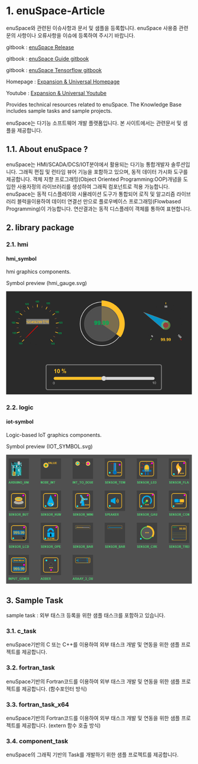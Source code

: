 # 1. enuSpace-Article

enuSpace와 관련된 이슈사항과 문서 및 샘플을 등록합니다. 
enuSpace 사용중 관련 문의 사항이나 오류사항을 이슈에 등록하여 주시기 바랍니다.

gitbook : [enuSpace Release](https://expnuni.gitbooks.io/enuspace/download.html)

gitbook : [enuSpace Guide gitbook](https://expnuni.gitbooks.io/enuspace)

gitbook : [enuSpace Tensorflow gitbook](https://expnuni.gitbooks.io/enuspacetensorflow/content/)

Homepage : [Expansion & Universal Homepage](http://www.enu-tech.co.kr/)

Youtube : [Expansion & Universal Youtube](https://www.youtube.com/user/enuentertainment/)

Provides technical resources related to enuSpace. The Knowledge Base includes sample tasks and sample projects.

enuSpace는 다기능 소프트웨어 개발 플랫폼입니다. 본 사이트에서는 관련문서 및 샘플을 제공합니다.

## 1.1. About enuSpace ?

enuSpace는 HMI/SCADA/DCS/IOT분야에서 활용되는 다기능 통합개발자 솔루션입니다. 그래픽 편집 및 런타임 뷰어 기능을 포함하고 있으며, 동적 데이터 가시화 도구를 제공합니다. 객체 지향 프로그래밍(Object Oriented Programming:OOP)개념을 도입한 사용자정의 라이브러리를 생성하여 그래픽 컴포넌트로 적용 가능합니다.
enuSpace는 동적 디스플레이와 시뮬레이션 도구가 통합되어 로직 및 알고리즘 라이브러리 블럭을이용하여 데이터 연결선 만으로 플로우베이스 프로그래밍(Flowbased Programming)이 가능합니다. 연산결과는 동적 디스플레이 객체를 통하여 표현합니다.

## 2. library package
### 2.1. hmi

#### hmi_symbol

hmi graphics components.

Symbol preview (hmi_gauge.svg)

![Alt text](library%20package/image/hmi_symbol.png "hmi Symbol Preview")


### 2.2. logic

#### iot-symbol

Logic-based IoT graphics components.

Symbol preview (IOT_SYMBOL.svg)

![Alt text](library%20package/image/iot_symbol_preview.png "IoT Symbol Preview")

## 3. Sample Task

sample task : 외부 태스크 등록을 위한 샘플 태스크를 포함하고 있습니다.

### 3.1. c_task
enuSpace기반의 C 또는 C++를 이용하여 외부 태스크 개발 및 연동을 위한 샘플 프로젝트를 제공합니다.

### 3.2. fortran_task
enuSpace기반의 Fortran코드를 이용하여 외부 태스크 개발 및 연동을 위한 샘플 프로젝트를 제공합니다.
(함수포인터 방식)

### 3.3. fortran_task_x64
enuSpace기반의 Fortran코드를 이용하여 외부 태스크 개발 및 연동을 위한 샘플 프로젝트를 제공합니다.
(extern 함수 호출 방식)

### 3.4. component_task
enuSpace의 그래픽 기반의 Task를 개발하기 위한 샘플 프로젝트를 제공합니다.
